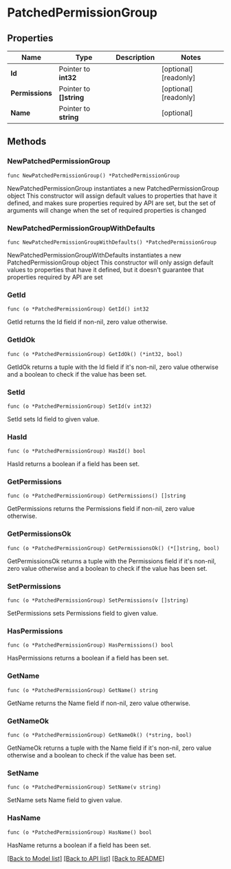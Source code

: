 # PatchedPermissionGroup

## Properties

Name | Type | Description | Notes
------------ | ------------- | ------------- | -------------
**Id** | Pointer to **int32** |  | [optional] [readonly] 
**Permissions** | Pointer to **[]string** |  | [optional] [readonly] 
**Name** | Pointer to **string** |  | [optional] 

## Methods

### NewPatchedPermissionGroup

`func NewPatchedPermissionGroup() *PatchedPermissionGroup`

NewPatchedPermissionGroup instantiates a new PatchedPermissionGroup object
This constructor will assign default values to properties that have it defined,
and makes sure properties required by API are set, but the set of arguments
will change when the set of required properties is changed

### NewPatchedPermissionGroupWithDefaults

`func NewPatchedPermissionGroupWithDefaults() *PatchedPermissionGroup`

NewPatchedPermissionGroupWithDefaults instantiates a new PatchedPermissionGroup object
This constructor will only assign default values to properties that have it defined,
but it doesn't guarantee that properties required by API are set

### GetId

`func (o *PatchedPermissionGroup) GetId() int32`

GetId returns the Id field if non-nil, zero value otherwise.

### GetIdOk

`func (o *PatchedPermissionGroup) GetIdOk() (*int32, bool)`

GetIdOk returns a tuple with the Id field if it's non-nil, zero value otherwise
and a boolean to check if the value has been set.

### SetId

`func (o *PatchedPermissionGroup) SetId(v int32)`

SetId sets Id field to given value.

### HasId

`func (o *PatchedPermissionGroup) HasId() bool`

HasId returns a boolean if a field has been set.

### GetPermissions

`func (o *PatchedPermissionGroup) GetPermissions() []string`

GetPermissions returns the Permissions field if non-nil, zero value otherwise.

### GetPermissionsOk

`func (o *PatchedPermissionGroup) GetPermissionsOk() (*[]string, bool)`

GetPermissionsOk returns a tuple with the Permissions field if it's non-nil, zero value otherwise
and a boolean to check if the value has been set.

### SetPermissions

`func (o *PatchedPermissionGroup) SetPermissions(v []string)`

SetPermissions sets Permissions field to given value.

### HasPermissions

`func (o *PatchedPermissionGroup) HasPermissions() bool`

HasPermissions returns a boolean if a field has been set.

### GetName

`func (o *PatchedPermissionGroup) GetName() string`

GetName returns the Name field if non-nil, zero value otherwise.

### GetNameOk

`func (o *PatchedPermissionGroup) GetNameOk() (*string, bool)`

GetNameOk returns a tuple with the Name field if it's non-nil, zero value otherwise
and a boolean to check if the value has been set.

### SetName

`func (o *PatchedPermissionGroup) SetName(v string)`

SetName sets Name field to given value.

### HasName

`func (o *PatchedPermissionGroup) HasName() bool`

HasName returns a boolean if a field has been set.


[[Back to Model list]](../README.md#documentation-for-models) [[Back to API list]](../README.md#documentation-for-api-endpoints) [[Back to README]](../README.md)


